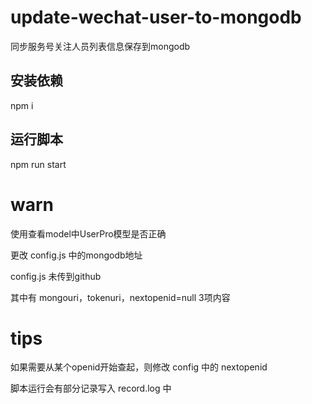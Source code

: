 # update-wechat-user-to-mongodb
同步服务号关注人员列表信息保存到mongodb

## 安装依赖
npm i

## 运行脚本
npm run start

# warn

使用查看model中UserPro模型是否正确

更改 config.js 中的mongodb地址

config.js 未传到github

其中有 mongouri，tokenuri，nextopenid=null 3项内容

# tips

如果需要从某个openid开始查起，则修改 config 中的 nextopenid

脚本运行会有部分记录写入 record.log 中